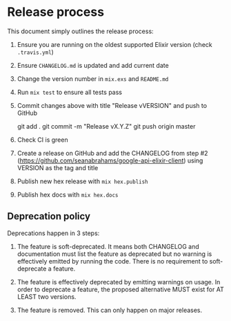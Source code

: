# Release process

This document simply outlines the release process:

1. Ensure you are running on the oldest supported Elixir version (check `.travis.yml`)

2. Ensure `CHANGELOG.md` is updated and add current date

3. Change the version number in `mix.exs` and `README.md`

4. Run `mix test` to ensure all tests pass

5. Commit changes above with title "Release vVERSION" and push to GitHub

    git add .
    git commit -m "Release vX.Y.Z"
    git push origin master

6. Check CI is green

7. Create a release on GitHub and add the CHANGELOG from step #2 (https://github.com/seanabrahams/google-api-elixir-client) using VERSION as the tag and title

8. Publish new hex release with `mix hex.publish`

9. Publish hex docs with `mix hex.docs`

## Deprecation policy

Deprecations happen in 3 steps:

  1. The feature is soft-deprecated. It means both CHANGELOG and documentation must list the feature as deprecated but no warning is effectively emitted by running the code. There is no requirement to soft-deprecate a feature.

  2. The feature is effectively deprecated by emitting warnings on usage. In order to deprecate a feature, the proposed alternative MUST exist for AT LEAST two versions.

  3. The feature is removed. This can only happen on major releases.
